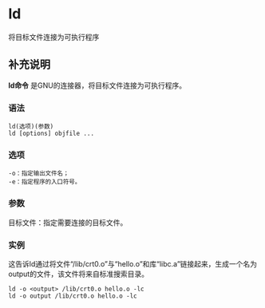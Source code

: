 ld
===

将目标文件连接为可执行程序

## 补充说明

**ld命令** 是GNU的连接器，将目标文件连接为可执行程序。

###  语法 

```
ld(选项)(参数)
ld [options] objfile ...
```

###  选项 

```
-o：指定输出文件名；
-e：指定程序的入口符号。
```

###  参数 

目标文件：指定需要连接的目标文件。

### 实例

这告诉ld通过将文件“/lib/crt0.o”与“hello.o”和库“libc.a”链接起来，生成一个名为output的文件，该文件将来自标准搜索目录。

```
ld -o <output> /lib/crt0.o hello.o -lc
ld -o output /lib/crt0.o hello.o -lc
```


<!-- Linux命令行搜索引擎：https://jaywcjlove.github.io/linux-command/ -->
